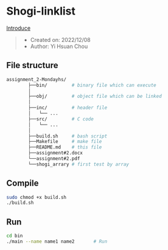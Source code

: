 # Shogi-linklist

[Introduce](https://en.wikipedia.org/wiki/Shogi)

 > * Created on: 2022/12/08 
 > * Author: Yi Hsuan Chou  
 

## File structure
```bash
assignment_2-Mondayhs/
        ├──bin/         # binary file which can execute
        │   
        ├──obj/         # object file which can be linked
        │ 
        ├──inc/         # header file
        │   └── ...
        ├──src/         # C code
        │   └── ...
        │
        ├──build.sh     # bash script
        ├──Makefile     # make file
        ├──README.md    # this file 
        ├──assignment#2.docx    
        └──assignment#2.pdf
        └──shogi_arrary # first test by array
```


## Compile
```sh
sudo chmod +x build.sh
./build.sh
```

## Run
```sh
cd bin
./main --name name1 name2       # Run
```
